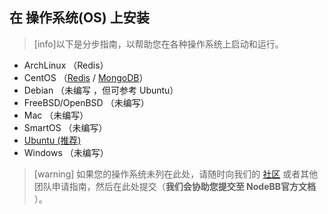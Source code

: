 ## 在 操作系统(OS) 上安装
>[info]以下是分步指南，以帮助您在各种操作系统上启动和运行。
* ArchLinux （Redis）
* CentOS （[Redis](http://docs.nodebb-cn.org/372107) / [MongoDB](http://docs.nodebb-cn.org/372108)）
* Debian （未编写 ，但可参考 Ubuntu）
* FreeBSD/OpenBSD （未编写）
* Mac （未编写）
* SmartOS （未编写）
* [Ubuntu (推荐)](http://docs.nodebb-cn.org/372106)
* Windows （未编写）

>[warning] 如果您的操作系统未列在此处，请随时向我们的 [社区](https://community.nodebb.org/) 或者其他团队申请指南，然后在此处提交（**我们会协助您提交至 NodeBB官方文档**
）。